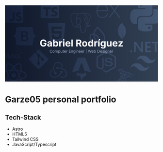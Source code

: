 [![Gabriel Rodriguez Portfolio Social Banner](./public/og.png)](https://gabrielro.com)
# Garze05 personal portfolio

## Tech-Stack

- Astro
- HTML5
- Tailwind CSS
- JavaScript/Typescript
